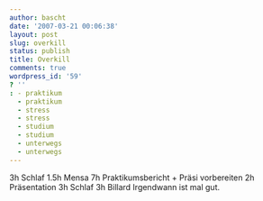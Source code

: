 ```yaml
---
author: bascht
date: '2007-03-21 00:06:38'
layout: post
slug: overkill
status: publish
title: Overkill
comments: true
wordpress_id: '59'
? ''
: - praktikum
  - praktikum
  - stress
  - stress
  - studium
  - studium
  - unterwegs
  - unterwegs
---
```


3h Schlaf 1.5h Mensa 7h Praktikumsbericht + Präsi vorbereiten 2h
Präsentation 3h Schlaf 3h Billard Irgendwann ist mal gut.


